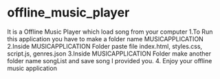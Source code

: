 # offline_music_player
It is a Offline Music Player which load song from your computer
1.To Run this application you have to make a folder name MUSICAPPLICATION
2.Inside MUSICAPPLICATION Folder paste file index.html, styles.css, script.js, genres.json 
3.Inside MUSICAPPLICATION Folder make another folder name songList and save song I provided you. 
4. Enjoy your offline music application

